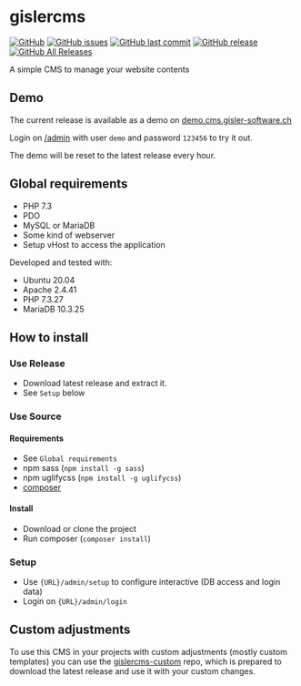 # gislercms

[![GitHub](https://img.shields.io/github/license/dominicgisler/gislercms)](https://github.com/dominicgisler/gislercms/blob/master/LICENSE)
[![GitHub issues](https://img.shields.io/github/issues/dominicgisler/gislercms)](https://github.com/dominicgisler/gislercms/issues)
[![GitHub last commit](https://img.shields.io/github/last-commit/dominicgisler/gislercms/dev)](https://github.com/dominicgisler/gislercms/commits/dev)
[![GitHub release](https://img.shields.io/github/release/dominicgisler/gislercms)](https://github.com/dominicgisler/gislercms/releases/latest)
[![GitHub All Releases](https://img.shields.io/github/downloads/dominicgisler/gislercms/total)](https://github.com/dominicgisler/gislercms/releases)

A simple CMS to manage your website contents

## Demo

The current release is available as a demo on [demo.cms.gisler-software.ch](https://demo.cms.gisler-software.ch)

Login on [/admin](https://demo.cms.gisler-software.ch/admin) with user `demo` and password `123456` to try it out.

The demo will be reset to the latest release every hour.

## Global requirements

- PHP 7.3
- PDO
- MySQL or MariaDB
- Some kind of webserver
- Setup vHost to access the application

Developed and tested with:

- Ubuntu 20.04
- Apache 2.4.41
- PHP 7.3.27
- MariaDB 10.3.25

## How to install

### Use Release

- Download latest release and extract it.
- See `Setup` below

### Use Source

#### Requirements

- See `Global requirements`
- npm sass (`npm install -g sass`)
- npm uglifycss (`npm install -g uglifycss`)
- [composer](https://getcomposer.org/download/)

#### Install

- Download or clone the project
- Run composer (`composer install`)

### Setup

- Use `{URL}/admin/setup` to configure interactive (DB access and login data)
- Login on `{URL}/admin/login`

## Custom adjustments

To use this CMS in your projects with custom adjustments (mostly custom templates) you can use the [gislercms-custom](https://github.com/dominicgisler/gislercms-custom) repo, which is prepared to download the latest release and use it with your custom changes.
